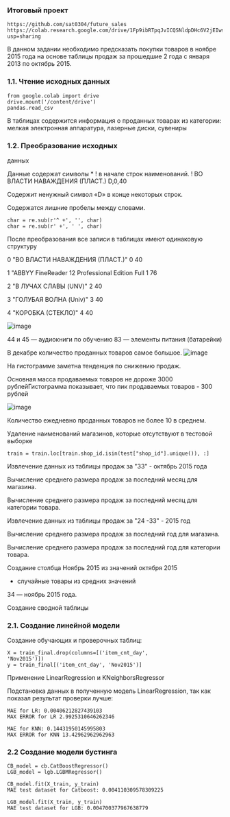 ### Итоговый проект
```
https://github.com/sat0304/future_sales
https://colab.research.google.com/drive/1Fp9ibRTpqJvICQSNldpDHc6V2jEIwslS?usp=sharing
```
В данном задании необходимо предсказать
покупки товаров в ноябре 2015 года на основе
таблицы продаж за прошедшие 2 года с января
2013 по октябрь 2015.

### 1.1. Чтение исходных данных

```
from google.colab import drive
drive.mount('/content/drive')
pandas.read_csv
```
В таблицах содержится информация о
проданных товарах из категории: мелкая
электронная аппаратура, лазерные диски,
сувениры

### 1.2. Преобразование исходных
данных

Данные содержат символы * ! в начале строк наименований.
! ВО ВЛАСТИ НАВАЖДЕНИЯ (ПЛАСТ.)
D,0,40

Содержит ненужный символ «D» в конце некоторых строк.

Содержатся лишние пробелы между словами.
```
char = re.sub(r'^ +', '', char)
char = re.sub(r' +', ' ', char)
```
После преобразования все записи в таблицах имеют одинаковую структуру

0 "ВО ВЛАСТИ НАВАЖДЕНИЯ (ПЛАСТ.)"
0 40

1 "ABBYY FineReader 12 Professional Edition Full
1 76

2 "В ЛУЧАХ СЛАВЫ (UNV)"
2 40

3 "ГОЛУБАЯ ВОЛНА (Univ)"
3 40

4 "КОРОБКА (СТЕКЛО)"
4 40


![image](https://user-images.githubusercontent.com/73336464/219937317-7dbb6813-5d3f-4c54-bf7b-b2242116621f.png)


44 и 45 — аудиокниги по обучению
83 — элементы питания (батарейки)

В декабре количество проданных товаров самое большое.
![image](https://user-images.githubusercontent.com/73336464/219937361-40ed9fd2-c2da-4976-9fc3-a328a3bd32dc.png)


На гистограмме заметна тенденция по снижению продаж.

Основная масса продаваемых товаров не дороже 3000 рублейГистограмма показывает, что пик продаваемых товаров - 300 рублей

![image](https://user-images.githubusercontent.com/73336464/219937463-c9f55e0a-7660-437b-97b5-6ca20a5a24f8.png)


Количество ежедневно проданных товаров не более 10 в среднем.

Удаление наименований магазинов, которые отсутствуют в тестовой
выборке
```
train = train.loc[train.shop_id.isin(test["shop_id"].unique()), :]
```
Извлечение данных из таблицы продаж за "33" - октябрь 2015 года

Вычисление среднего размера продаж за последний месяц для магазина.

Вычисление среднего размера продаж за последний месяц
для категории товара.

Извлечение данных из таблицы продаж за "24 -33" - 2015 год

Вычисление среднего размера продаж за последний год для магазина.

Вычисление среднего размера продаж за последний год
для категории товара.

Создание столбца Ноябрь 2015 из значений октября 2015
+ случайные товары из средних значений

34 — ноябрь 2015 года.

Создание сводной таблицы

### 2.1. Создание линейной модели

Создание обучающих и проверочных таблиц:
```
X = train_final.drop(columns=[('item_cnt_day',
'Nov2015')])
y = train_final[('item_cnt_day', 'Nov2015')]
```
Применение
LinearRegression
и
KNeighborsRegressor

Подстановка данных в полученную модель
LinearRegression, так как показал результат
проверки лучше:
```
MAE for LR: 0.00406212827439103
MAX ERROR for LR 2.9925310646262346

MAE for KNN: 0.14431950145995803
MAX ERROR for KNN 13.42962962962963
```
### 2.2 Создание модели бустинга
```
CB_model = cb.CatBoostRegressor()
LGB_model = lgb.LGBMRegressor()

CB_model.fit(X_train, y_train)
MAE test dataset for Catboost: 0.004110309578309225

LGB_model.fit(X_train, y_train)
MAE test dataset for LGB: 0.004700377967638779
```
